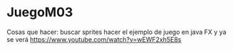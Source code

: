 # JuegoM03
Cosas que hacer:
buscar sprites
hacer el ejemplo de juego en java FX
y ya se verá
https://www.youtube.com/watch?v=wEWF2xh5E8s
